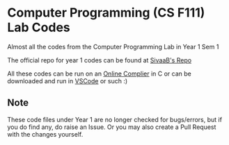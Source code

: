 # Computer Programming (CS F111) Lab Codes

Almost all the codes from the Computer Programming Lab in Year 1 Sem 1

The official repo for year 1 codes can be found at
[SivaaB's Repo](https://github.com/SivaaB/BITSPil-CSF111)

All these codes can be run on an [Online Complier](https://www.onlinegdb.com) in
C or can be downloaded and run in [VSCode](https://code.visualstudio.com/) or
such :)

## Note
These code files under Year 1 are no longer checked for bugs/errors, but if you
do find any, do raise an Issue. Or you may also create a Pull Request with the
changes yourself.

